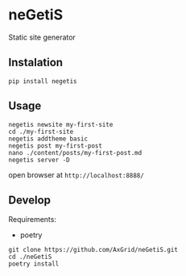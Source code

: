 neGetiS
=======

Static site generator


Instalation
-----------

```
pip install negetis 
```

Usage
-----

```
negetis newsite my-first-site
cd ./my-first-site
negetis addtheme basic
negetis post my-first-post
nano ./content/posts/my-first-post.md
negetis server -D
```

open browser at `http://localhost:8888/`



Develop
-------

Requirements:

* poetry


```
git clone https://github.com/AxGrid/neGetiS.git
cd ./neGetiS
poetry install
```